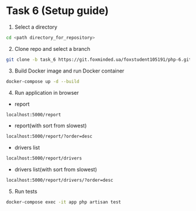 # Task 6 (Setup guide)

1. Select a directory
```sh
cd <path directory_for_repository>
```
2. Clone repo and select a branch
```sh
git clone -b task_6 https://git.foxminded.ua/foxstudent105191/php-6.git
```
3. Build Docker image and run Docker container
```sh
docker-compose up -d --build
```
4. Run application in browser

 - report 
```sh
localhost:5000/report
```
- report(with sort from slowest)
```sh
localhost:5000/report/?order=desc
```
 - drivers list
```sh
localhost:5000/report/drivers
```
 - drivers list(with sort from slowest)
```sh
localhost:5000/report/drivers/?order=desc
```
5. Run tests
```sh
docker-compose exec -it app php artisan test
```


